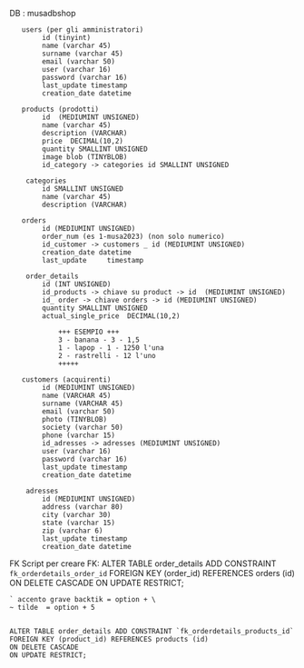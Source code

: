 DB  : musadbshop

       users (per gli amministratori)
            id (tinyint)
            name (varchar 45)
            surname (varchar 45)
            email (varchar 50)
            user (varchar 16)
            password (varchar 16)
            last_update timestamp
            creation_date datetime
            
       products (prodotti)
            id  (MEDIUMINT UNSIGNED)
            name (varchar 45)
            description (VARCHAR)
            price  DECIMAL(10,2)
            quantity SMALLINT UNSIGNED
            image blob (TINYBLOB)
            id_category -> categories id SMALLINT UNSIGNED

        categories
            id SMALLINT UNSIGNED
            name (varchar 45)
            description (VARCHAR)

       orders
            id (MEDIUMINT UNSIGNED)
            order_num (es 1-musa2023) (non solo numerico)
            id_customer -> customers _ id (MEDIUMINT UNSIGNED)
            creation_date datetime
            last_update     timestamp

        order_details
            id (INT UNSIGNED)
            id_products -> chiave su product -> id  (MEDIUMINT UNSIGNED)
            id_ order -> chiave orders -> id (MEDIUMINT UNSIGNED)
            quantity SMALLINT UNSIGNED
            actual_single_price  DECIMAL(10,2)

                +++ ESEMPIO +++
                3 - banana - 3 - 1,5
                1 - lapop - 1 - 1250 l'una
                2 - rastrelli - 12 l'uno
                +++++

       customers (acquirenti)
            id (MEDIUMINT UNSIGNED)
            name (VARCHAR 45)
            surname (VARCHAR 45)
            email (varchar 50)
            photo (TINYBLOB)
            society (varchar 50)
            phone (varchar 15)
            id_adresses -> adresses (MEDIUMINT UNSIGNED)
            user (varchar 16)
            password (varchar 16)
            last_update timestamp
            creation_date datetime

        adresses
            id (MEDIUMINT UNSIGNED)
            address (varchar 80)
            city (varchar 30)
            state (varchar 15)
            zip (varchar 6)
            last_update timestamp
            creation_date datetime


FK
Script per creare FK:
    ALTER TABLE order_details ADD CONSTRAINT `fk_orderdetails_order_id`
    FOREIGN KEY (order_id) REFERENCES orders (id)
    ON DELETE CASCADE
    ON UPDATE RESTRICT;

    ` accento grave backtik = option + \
    ~ tilde  = option + 5


    ALTER TABLE order_details ADD CONSTRAINT `fk_orderdetails_products_id`
    FOREIGN KEY (product_id) REFERENCES products (id)
    ON DELETE CASCADE
    ON UPDATE RESTRICT;
